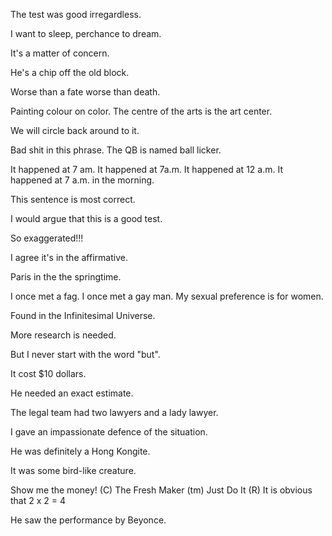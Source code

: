 The test was good irregardless.

I want to sleep, perchance to dream.

It's a matter of concern.

He's a chip off the old block.

Worse than a fate worse than death.

Painting colour on color. The centre of the arts is the art center.

We will circle back around to it.

Bad shit in this phrase. The QB is named ball licker.

It happened at 7 am. It happened at 7a.m. It happened at 12 a.m. It happened at 7 a.m. in the morning.

This sentence is most correct.

I would argue that this is a good test.

So exaggerated!!!

I agree it's in the affirmative.

Paris in the the springtime.

I once met a fag. I once met a gay man. My sexual preference is for women.

Found in the Infinitesimal Universe.

More research is needed.

But I never start with the word "but".

It cost $10 dollars.

He needed an exact estimate.

The legal team had two lawyers and a lady lawyer.

I gave an impassionate defence of the situation.

He was definitely a Hong Kongite.

It was some bird-like creature.

Show me the money! (C) The Fresh Maker (tm) Just Do It (R) It is obvious that 2 x 2 = 4

He saw the performance by Beyonce.
